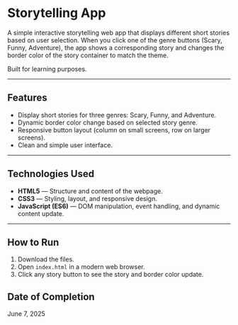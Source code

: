 # Storytelling App

A simple interactive storytelling web app that displays different short stories based on user selection. When you click one of the genre buttons (Scary, Funny, Adventure), the app shows a corresponding story and changes the border color of the story container to match the theme.

Built for learning purposes.

---

## Features

- Display short stories for three genres: Scary, Funny, and Adventure.
- Dynamic border color change based on selected story genre.
- Responsive button layout (column on small screens, row on larger screens).
- Clean and simple user interface.

---

## Technologies Used

- **HTML5** — Structure and content of the webpage.
- **CSS3** — Styling, layout, and responsive design.
- **JavaScript (ES6)** — DOM manipulation, event handling, and dynamic content update.

---

## How to Run

1. Download the files.
2. Open `index.html` in a modern web browser.
3. Click any story button to see the story and border color update.



## Date of Completion

June 7, 2025

